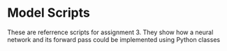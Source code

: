 # Model Scripts
These are referrence scripts for assignment 3. They show how a neural network and its forward pass could be implemented using Python classes
